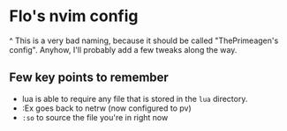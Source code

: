 # Flo's nvim config

^ This is a very bad naming, because it should be called "ThePrimeagen's config". Anyhow, I'll probably add a few tweaks along the way.

## Few key points to remember

* lua is able to require any file that is stored in the `lua` directory.
* :Ex goes back to netrw (now configured to <leader>pv)
* `:so` to source the file you're in right now
